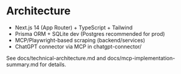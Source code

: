 # Architecture

- Next.js 14 (App Router) + TypeScript + Tailwind
- Prisma ORM + SQLite dev (Postgres recommended for prod)
- MCP/Playwright-based scraping (backend/services)
- ChatGPT connector via MCP in chatgpt-connector/

See docs/technical-architecture.md and docs/mcp-implementation-summary.md for details.
